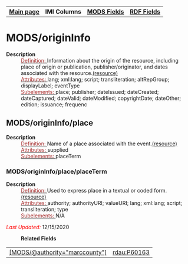 <!DOCTYPE html>
<html>

<body>
<table style="width:100%">
  <tr>
    <th><a href="index.md">Main page</a></th>
	<th>IMI Columns</th>
    <th><a href="MODS.md">MODS Fields</a></th>
    <th><a href="#">RDF Fields</a></th>
  </tr>
</table>



<h1>MODS/originInfo</h1>
<dl>
  <dt><b>Description</b></dt>
  <dd><ins><font color="brown">Definition: </font></ins>Information about the origin of the resource, including place of origin or publication, publisher/originator, and dates associated with the resource.<a href="http://www.loc.gov/standards/mods/userguide/origininfo.md">(resource)</a></dd>
  <dd><ins><font color="brown">Attributes: </font></ins> lang; xml:lang; script; transliteration; altRepGroup; displayLabel; eventType</dd>
  <dd><ins><font color="brown">Subelements: </font></ins> place; publisher; dateIssued; dateCreated; dateCaptured; dateValid; dateModified; copyrightDate; dateOther; edition; issuance; frequenc</dd>
</dl>
<h2>MODS/originInfo/place</h2>
<dl>
  <dt><b>Description</b></dt>
    <dd><ins><font color="brown">Definition: </font></ins>Name of a place associated with the event.<a href="www.loc.gov/standards/mods/userguide/origininfo.md#place">(resource)</a></dd>
  <dd><ins><font color="brown">Attributes: </font></ins> supplied</dd>
  <dd><ins><font color="brown">Subelements: </font></ins> placeTerm</dd>
</dl>
<h3>MODS/originInfo/place/placeTerm</h3>
<dl>
  <dt><b>Description</b></dt>
    <dd><ins><font color="brown">Definition: </font></ins>Used to express place in a textual or coded form.<a href="www.loc.gov/standards/mods/userguide/origininfo.md#placeterm">(resource)</a></dd>
  <dd><ins><font color="brown">Attributes: </font></ins> authority; authorityURI; valueURI; lang; xml:lang; script; transliteration; type</dd>
  <dd><ins><font color="brown">Subelements: </font></ins> N/A</dd>
	<p><font color="red"><i>Last Updated: </i></font>12/15/2020</p>
</dl>
<dl>
	<dd><b>Related Fields</b></dd>
		<table>
			<td><a href="MODS.marccounty.md">[MODS/@authority="marccounty"]</a></td>
			<td><a href="rdf.rdau.p60163.md">rdau:P60163</a></td>
		</table>
</dl>
</body>
</html>